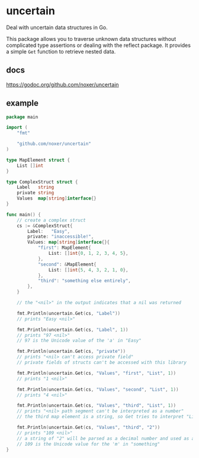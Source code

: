 # uncertain
Deal with uncertain data structures in Go.

This package allows you to traverse unknown data structures without complicated type assertions or dealing with the reflect package. It provides a simple `Get` function to retrieve nested data.

## docs
https://godoc.org/github.com/noxer/uncertain

## example

```go
package main

import (
	"fmt"

	"github.com/noxer/uncertain"
)

type MapElement struct {
	List []int
}

type ComplexStruct struct {
	Label   string
	private string
	Values  map[string]interface{}
}

func main() {
	// create a complex struct
	cs := &ComplexStruct{
		Label:   "Easy",
		private: "inaccessible!",
		Values: map[string]interface{}{
			"first": MapElement{
				List: []int{0, 1, 2, 3, 4, 5},
			},
			"second": &MapElement{
				List: []int{5, 4, 3, 2, 1, 0},
			},
			"third": "something else entirely",
		},
	}

	// the "<nil>" in the output indicates that a nil was returned

	fmt.Println(uncertain.Get(cs, "Label"))
	// prints "Easy <nil>"

	fmt.Println(uncertain.Get(cs, "Label", 1))
	// prints "97 <nil>"
	// 97 is the Unicode value of the 'a' in "Easy"

	fmt.Println(uncertain.Get(cs, "private"))
	// prints "<nil> can't access private field"
	// private fields of structs can't be accessed with this library

	fmt.Println(uncertain.Get(cs, "Values", "first", "List", 1))
	// prints "1 <nil>"

	fmt.Println(uncertain.Get(cs, "Values", "second", "List", 1))
	// prints "4 <nil>"

	fmt.Println(uncertain.Get(cs, "Values", "third", "List", 1))
	// prints "<nil> path segment can't be interpreted as a number"
	// the third map element is a string, so Get tries to interpret "List" as an index for the string

	fmt.Println(uncertain.Get(cs, "Values", "third", "2"))
	// prints "109 <nil>"
	// a string of "2" will be parsed as a decimal number and used as an index for the string
	// 109 is the Unicode value for the 'm' in "something"
}
```
